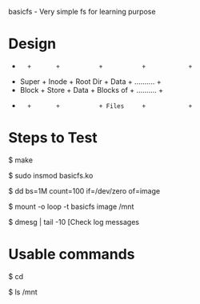 basicfs - Very simple fs for learning purpose 

Design
============================================================

+       +       +           +           +            +
+ Super + Inode + Root Dir  + Data      + .......... +
+ Block + Store + Data      + Blocks of + .......... +
+       +       +           + Files     +            +


Steps to Test
============================================================

$ make

$ sudo insmod basicfs.ko

$ dd bs=1M count=100 if=/dev/zero of=image

$ mount -o loop -t basicfs image /mnt

$ dmesg | tail -10   [Check log messages

Usable commands
=============================================================

$ cd

$ ls /mnt 

